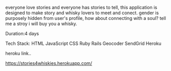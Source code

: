 

everyone love stories and everyone has stories to tell, this application is designed to make story and whisky lovers to meet and conect.
gender is purposely hidden from user's profile, how about connecting with a soul? tell me a stroy i will buy you a whisky. 


Duration:4 days

Tech Stack:
HTML
JavaScript
CSS
Ruby
Rails
Geocoder
SendGrid
Heroku


heroku link..

https://stories4whiskies.herokuapp.com/

